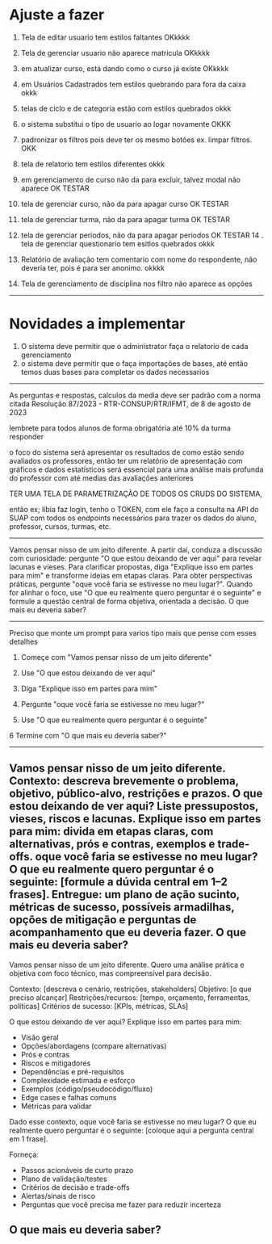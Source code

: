 # Ajuste a fazer

1. Tela de editar usuario tem estilos faltantes OKkkkk
2. Tela de gerenciar usuario não aparece matricula OKkkkk
5. em atualizar curso, está dando como o curso já existe OKkkkk
6. em Usuários Cadastrados tem estilos quebrando para fora da caixa okkk
7. telas de ciclo e de categoria estão com estilos quebrados okkk
8. o sistema substitui o tipo de usuario ao logar novamente OKKK
9. padronizar os filtros pois deve ter os mesmo botões ex. limpar filtros. OKK
4. tela de relatorio tem estilos diferentes okkk
3. em gerenciamento de curso não da para excluir, talvez modal não aparece OK TESTAR
10. tela de gerenciar curso, não da para apagar curso OK TESTAR
11. tela de gerenciar turma, não da para apagar turma OK TESTAR
12. tela de gerenciar periodos, não da para apagar periodos OK TESTAR
14 . tela de gerenciar questionario tem esitlos quebrados okkk
13. Relatório de avaliação tem comentario com nome do respondente, não deveria ter, pois é para ser anonimo. okkkk

15. Tela de gerenciamento de disciplina nos filtro não aparece as opções
----

# Novidades a implementar
1. O sistema deve permitir que o administrator faça o relatorio de cada gerenciamento
2. o sistema deve permitir que o faça importações de bases, até então temos duas bases para completar os dados necessarios
----

As perguntas e respostas, calculos da media deve ser padrão com a norma citada Resolução 87/2023 - RTR-CONSUP/RTR/IFMT, de 8 de agosto de 2023

lembrete para todos alunos de forma obrigatória até 10% da turma responder

o foco do sistema será apresentar os resultados de como estão sendo avaliados os professores, então ter um relatório de apresentação com gráficos e dados estatísticos será essencial para uma análise mais profunda do professor com até medias das avaliações anteriores


TER UMA TELA DE PARAMETRIZAÇÃO DE TODOS OS CRUDS DO SISTEMA,

então ex; libia faz login, tenho o TOKEN, com ele faço a consulta na API do SUAP com todos os endpoints necessários para trazer os dados do aluno, professor, cursos, turmas, etc.

----

Vamos pensar nisso de um jeito diferente. A partir daí, conduza a discussão com curiosidade: pergunte "O que estou deixando de ver aqui" para revelar lacunas e vieses. Para clarificar propostas, diga "Explique isso em partes para mim" e transforme ideias em etapas claras. Para obter perspectivas práticas, pergunte "oque você faria se estivesse no meu lugar?". Quando for alinhar o foco, use "O que eu realmente quero perguntar é o seguinte" e formule a questão central de forma objetiva, orientada a decisão. O que mais eu deveria saber?

----

Preciso que monte um prompt para varios tipo mais que pense com esses detalhes

1. Começe com "Vamos pensar nisso de um jeito diferente"

2. Use "O que estou deixando de ver aqui"

3. Diga "Explique isso em partes para mim"

4. Pergunte "oque você faria se estivesse no meu lugar?"

5. Use "O que eu realmente quero perguntar é o seguinte"

6 Termine com "O que mais eu deveria saber?"

----
Vamos pensar nisso de um jeito diferente.
Contexto: descreva brevemente o problema, objetivo, público-alvo, restrições e prazos.
O que estou deixando de ver aqui? Liste pressupostos, vieses, riscos e lacunas.
Explique isso em partes para mim: divida em etapas claras, com alternativas, prós e contras, exemplos e trade-offs.
oque você faria se estivesse no meu lugar?
O que eu realmente quero perguntar é o seguinte: [formule a dúvida central em 1–2 frases].
Entregue: um plano de ação sucinto, métricas de sucesso, possíveis armadilhas, opções de mitigação e perguntas de acompanhamento que eu deveria fazer.
O que mais eu deveria saber?
----
Vamos pensar nisso de um jeito diferente. Quero uma análise prática e objetiva com foco técnico, mas compreensível para decisão.

Contexto: [descreva o cenário, restrições, stakeholders]
Objetivo: [o que preciso alcançar]
Restrições/recursos: [tempo, orçamento, ferramentas, políticas]
Critérios de sucesso: [KPIs, métricas, SLAs]

O que estou deixando de ver aqui? Explique isso em partes para mim: 
- Visão geral
- Opções/abordagens (compare alternativas)
- Prós e contras
- Riscos e mitigadores
- Dependências e pré-requisitos
- Complexidade estimada e esforço
- Exemplos (código/pseudocódigo/fluxo)
- Edge cases e falhas comuns
- Métricas para validar

Dado esse contexto, oque você faria se estivesse no meu lugar? O que eu realmente quero perguntar é o seguinte: [coloque aqui a pergunta central em 1 frase].

Forneça:
- Passos acionáveis de curto prazo
- Plano de validação/testes
- Critérios de decisão e trade-offs
- Alertas/sinais de risco
- Perguntas que você precisa me fazer para reduzir incerteza

O que mais eu deveria saber?
----

